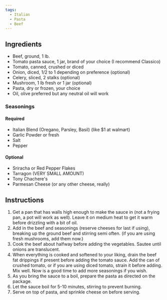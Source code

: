 ```yaml
---
tags:
  - Italian
  - Pasta
  - Beef
---
```

## Ingredients

- Beef, ground, 1 lb.
- Tomato pasta sauce, 1 jar, brand of your choice (I recommend Classico)
- Tomato, canned, crushed or diced
- Onion, diced, 1/2 to 1 depending on preference (optional)
- Celery, sliced, 2 stalks (optional)
- Mushroom, 1 lb fresh or 1 jar (optional)
- Pasta, dry or frozen, your choice
- Oil, olive preferred but any neutral oil will work

### Seasonings 
#### Required	
- Italian Blend (Oregano, Parsley, Basil) (like $1 at walmart)
- Garlic Powder or fresh
- Salt
- Pepper
#### Optional
- Sriracha or Red Pepper Flakes
- Tarragon (VERY SMALL AMOUNT)
- Tony Chachere's
- Parmesan Cheese (or any other cheese, really)

## Instructions

1. Get a pan that has walls high enough to make the sauce in (not a frying pan, a pot will work as well). Leave it on medium heat to get it warm before drizzling with a bit of oil.
2. Add in the beef and seasonings (reserve cheeses for last if using), breaking up the ground beef and stirring semi often. (if you are using fresh mushrooms, add them now.)
3. Cook the beef about halfway before adding the vegetables. Sautee until onions are translucent.
4. When everything is cooked and softened to your liking, drain the beef fat drippings if present before adding the tomato sauce. Add the can of crushed tomato, or if you are using diced tomato, strain it before adding. Mix well. Now is a good time to add more seasonings if you wish.
5. As you bring the sauce to a boil, prepare the pasta as directed on the package.
6. Let the sauce boil for 5-10 minutes, stirring to prevent burning.
7. Serve on top of pasta, and sprinkle cheese on before serving.